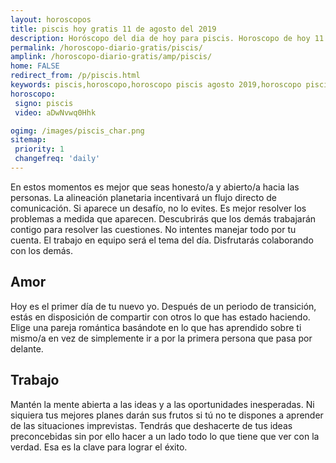 ```yaml
---
layout: horoscopos
title: piscis hoy gratis 11 de agosto del 2019 
description: Horóscopo del dia de hoy para piscis. Horoscopo de hoy 11 de agosto del 2019. Las predicciones de amor, trabajo, vida personal gratis.
permalink: /horoscopo-diario-gratis/piscis/
amplink: /horoscopo-diario-gratis/amp/piscis/
home: FALSE
redirect_from: /p/piscis.html
keywords: piscis,horoscopo,horoscopo piscis agosto 2019,horoscopo piscis hoy,tarot piscis agosto 2019,horoscopo piscis,tarot piscis hoy,horoscopo de hoy,horoscopo diario,tarot del amor,horoscopo de hoy piscis,horoscopo diario del tarot, Horoscopo de hoy piscis 11 de agosto del 2019,horóscopo del día,signos zodiacales 2019, el horoscopo de hoy
horoscopo:
 signo: piscis
 video: aDwNvwq0Hhk

ogimg: /images/piscis_char.png
sitemap:
 priority: 1
 changefreq: 'daily'
---
```



En estos momentos es mejor que seas honesto/a y abierto/a hacia las personas. La alineación planetaria incentivará un flujo directo de comunicación.  Si aparece un desafío, no lo evites. Es mejor resolver los problemas a medida que aparecen. Descubrirás que los demás trabajarán contigo para resolver las cuestiones. No intentes manejar todo por tu cuenta. El trabajo en equipo será el tema del día. Disfrutarás colaborando con los demás.

## Amor

Hoy es el primer día de tu nuevo yo. Después de un periodo de transición, estás en disposición de compartir con otros lo que has estado haciendo. Elige una pareja romántica basándote en lo que has aprendido sobre ti mismo/a en vez de simplemente ir a por la primera persona que pasa por delante.

## Trabajo

Mantén la mente abierta a las ideas y a las oportunidades inesperadas. Ni siquiera tus mejores planes darán sus frutos si tú no te dispones a aprender de las situaciones imprevistas. Tendrás que deshacerte de tus ideas preconcebidas sin por ello hacer a un lado todo lo que tiene que ver con la verdad. Esa es la clave para lograr el éxito.